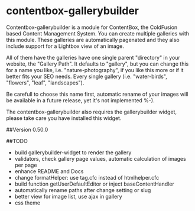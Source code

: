 # contentbox-gallerybuilder

Contentbox-gallerybuilder is a module for ContentBox, the ColdFusion based Content Management System. You can create multiple galleries with this module. These galleries are automatically pagenated and they also include support for a Lightbox view of an image.

All of them have the galleries have one single parent "directory" in your website, the "Gallery Path". It defaults to "gallery", but you can change this for a name you like, i.e. "nature-photography", if you like this more or if it better fits your SEO needs. Every single gallery (i.e. "water-birds", "flowers", "leaf", "landscapes").

Be carefull to choose this name first, automatic rename of your images will be available in a future release, yet it's not implemented %-).

The contentbox-gallerybuilder also requires the gallerybuilder widget, please take care you have installed this widget.
 


##Version 0.50.0

##TODO
- build gallerybuilder-widget to render the gallery
- validators, check gallery page values, automatic calculation of images per page
- enhance README and Docs
- change formatHelper: use tag.cfc instead of htmlhelper.cfc
- build function getUserDefaultEditor or inject baseContentHandler 
- automatically rename paths after change setting or slug  
- better view for image list, use ajax in gallery
- css theme